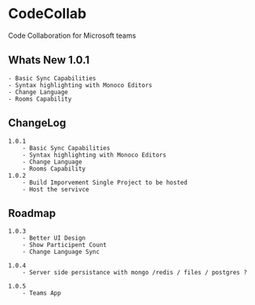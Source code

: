 # CodeCollab
Code Collaboration for Microsoft teams



## Whats New 1.0.1
    - Basic Sync Capabilities
    - Syntax highlighting with Monoco Editors
    - Change Language
    - Rooms Capability

## ChangeLog
    1.0.1 
        - Basic Sync Capabilities
        - Syntax highlighting with Monoco Editors
        - Change Language
        - Rooms Capability
    1.0.2 
        - Build Imporvement Single Project to be hosted
        - Host the servivce

## Roadmap  
    1.0.3
        - Better UI Design 
        - Show Participent Count 
        - Change Language Sync 

    1.0.4 
        - Server side persistance with mongo /redis / files / postgres ?

    1.0.5 
        - Teams App

